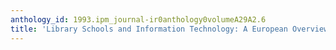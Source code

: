 ```yaml
---
anthology_id: 1993.ipm_journal-ir0anthology0volumeA29A2.6
title: 'Library Schools and Information Technology: A European Overview'
---
```

